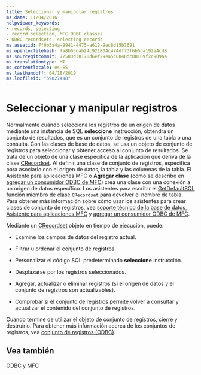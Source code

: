 ```yaml
---
title: Seleccionar y manipular registros
ms.date: 11/04/2016
helpviewer_keywords:
- records, selecting
- record selection, MFC ODBC classes
- ODBC recordsets, selecting records
ms.assetid: 7f0b3a4a-9941-4475-a612-9ec8d15b7691
ms.openlocfilehash: fa8b63dab24c921804c474df73f6b6da192a4cd8
ms.sourcegitcommit: 72583d30170d6ef29ea5c6848dc00169f2c909aa
ms.translationtype: MT
ms.contentlocale: es-ES
ms.lasthandoff: 04/18/2019
ms.locfileid: "59027498"
---
```

# <a name="selecting-and-manipulating-records"></a>Seleccionar y manipular registros

Normalmente cuando selecciona los registros de un origen de datos mediante una instancia de SQL **seleccione** instrucción, obtendrá un conjunto de resultados, que es un conjunto de registros de una tabla o una consulta. Con las clases de base de datos, se usa un objeto de conjunto de registros para seleccionar y obtener acceso al conjunto de resultados. Se trata de un objeto de una clase específica de la aplicación que deriva de la clase [CRecordset](../../mfc/reference/crecordset-class.md). Al definir una clase de conjunto de registros, especifica para asociarlo con el origen de datos, la tabla y las columnas de la tabla. El Asistente para aplicaciones MFC o **Agregar clase** (como se describe en [agregar un consumidor ODBC de MFC](../../mfc/reference/adding-an-mfc-odbc-consumer.md)) crea una clase con una conexión a un origen de datos específico. Los asistentes para escribir el [GetDefaultSQL](../../mfc/reference/crecordset-class.md#getdefaultsql) función miembro de clase `CRecordset` para devolver el nombre de tabla. Para obtener más información sobre cómo usar los asistentes para crear clases de conjunto de registros, vea [soporte técnico de la base de datos, Asistente para aplicaciones MFC](../../mfc/reference/database-support-mfc-application-wizard.md) y [agregar un consumidor ODBC de MFC](../../mfc/reference/adding-an-mfc-odbc-consumer.md).

Mediante un [CRecordset](../../mfc/reference/crecordset-class.md) objeto en tiempo de ejecución, puede:

- Examine los campos de datos del registro actual.

- Filtrar u ordenar el conjunto de registros.

- Personalizar el código SQL predeterminado **seleccione** instrucción.

- Desplazarse por los registros seleccionados.

- Agregar, actualizar o eliminar registros (si el origen de datos y el conjunto de registros son actualizables).

- Comprobar si el conjunto de registros permite volver a consultar y actualizar el contenido del conjunto de registros.

Cuando termine de utilizar el objeto de conjunto de registros, cierre y destruirlo. Para obtener más información acerca de los conjuntos de registros, vea [conjunto de registros (ODBC)](../../data/odbc/recordset-odbc.md).

## <a name="see-also"></a>Vea también

[ODBC y MFC](../../data/odbc/odbc-and-mfc.md)